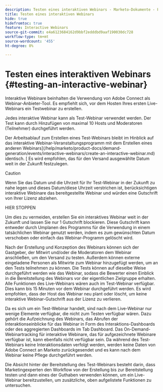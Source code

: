 ```yaml
---
description: Testen eines interaktiven Webinars - Marketo-Dokumente - Produktdokumentation
title: Testen eines interaktiven Webinars
hide: true
hidefromtoc: true
feature: Interactive Webinars
source-git-commit: e4a6123684162d9bbf2edddbd9aaf190030dc728
workflow-type: tm+mt
source-wordcount: '455'
ht-degree: 0%

---
```


# Testen eines interaktiven Webinars {#testing-an-interactive-webinar}

Interaktive Webinare beinhalten die Verwendung von Adobe Connect als Webinar-Anbieter-Tool. Es empfiehlt sich, vor dem Hosten Ihres ersten Live-Webinars ein Testwebinar zu erstellen.

Jedes interaktive Webinar kann als Test-Webinar verwendet werden. Der Test kann durch Hinzufügen von maximal 10 Hosts und Moderatoren (Teilnehmer) durchgeführt werden.

Der Arbeitsablauf zum Erstellen eines Test-Webinars bleibt im Hinblick auf das interaktive Webinar-Veranstaltungsprogramm mit dem Erstellen eines anderen Webinars](/help/marketo/product-docs/demand-generation/events/interactive-webinars/create-an-interactive-webinar.md) identisch. [ Es wird empfohlen, das für den Versand ausgewählte Datum weit in der Zukunft festzulegen.

>[!CAUTION]
>
>Wenn Sie das Datum und die Uhrzeit für Ihr Test-Webinar in der Zukunft zu nahe legen und dieses Datum/diese Uhrzeit verstrichen ist, berücksichtigen interaktive Webinare das bereitgestellte Webinar und würden eine Gutschrift von Ihrer Lizenz abziehen.

HIER STOPPEN

Um dies zu vermeiden, erstellen Sie ein interaktives Webinar weit in der Zukunft und lassen Sie nur 1 Gutschrift blockieren. Diese Gutschrift kann entweder durch Umplanen des Programms für die Verwendung in einem tatsächlichen Webinar genutzt werden, indem es zum gewünschten Datum verschoben oder einfach das Webinar-Programm gelöscht wird.

Nach der Erstellung und Konzeption des Webinars können sich der Gastgeber, der Mitwirt und/oder die Moderatoren dem Webinar anschließen, um den Versand zu testen. Außerdem können externe eingeladene Personen als Mitwirte zum Webinar hinzugefügt werden, um an den Tests teilnehmen zu können. Die Tests können auf dieselbe Weise durchgeführt werden wie das Webinar, sodass die Bewerter einen Einblick in die Bereitstellung des Webinars vor der eigentlichen Zielgruppe erhalten. Alle Funktionen des Live-Webinars wären auch im Test-Webinar verfügbar. Dies kann bis 15 Minuten vor dem Webinar durchgeführt werden. Es wird empfohlen, dass der Host das Webinar neu plant oder löscht, um keine interaktive Webinar-Gutschrift aus der Lizenz zu verlieren.

Da es sich um ein Test-Webinar handelt, sind nach dem Live-Webinar nur wenige Elemente verfügbar, die nicht zum Testen verfügbar wären. Dazu gehört die Aufzeichnung des Webinars, das Abrufen der Interaktionseinblicke für das Webinar in Form des Interaktions-Dashboards oder des aggregierten Dashboards im Tab Dashboard. Das On-Demand-Webinartracking für interaktive Webinare, das für aufgezeichnete Webinare verfügbar ist, kann ebenfalls nicht verfügbar sein. Da während des Test-Webinars keine Interaktionsdaten verfolgt werden, werden keine Daten von Adobe Connect an Marketo zurückgesendet und es kann nach dem Webinar keine Pflege durchgeführt werden.

Die Absicht hinter der Bereitstellung des Test-Webinars besteht darin, dass Marketingexperten den Workflow von der Erstellung bis zur Bereitstellung testen und dann eines der Guthaben verwenden können, um ein Live-Webinar bereitzustellen, um zusätzliche, oben aufgelistete Funktionen zu untersuchen.
